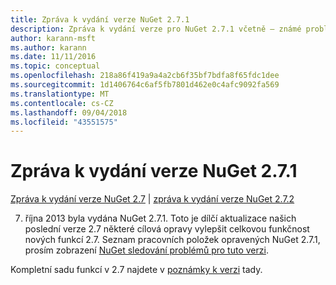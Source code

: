 ```yaml
---
title: Zpráva k vydání verze NuGet 2.7.1
description: Zpráva k vydání verze pro NuGet 2.7.1 včetně – známé problémy, opravy chyb, nové funkce a chcete.
author: karann-msft
ms.author: karann
ms.date: 11/11/2016
ms.topic: conceptual
ms.openlocfilehash: 218a86f419a9a4a2cb6f35bf7bdfa8f65fdc1dee
ms.sourcegitcommit: 1d1406764c6af5fb7801d462e0c4afc9092fa569
ms.translationtype: MT
ms.contentlocale: cs-CZ
ms.lasthandoff: 09/04/2018
ms.locfileid: "43551575"
---
```

# <a name="nuget-271-release-notes"></a>Zpráva k vydání verze NuGet 2.7.1

[Zpráva k vydání verze NuGet 2.7](../release-notes/nuget-2.7.md) | [zpráva k vydání verze NuGet 2.7.2](../release-notes/nuget-2.7.2.md)

7. října 2013 byla vydána NuGet 2.7.1.  Toto je dílčí aktualizace našich poslední verze 2.7 některé cílová opravy vylepšit celkovou funkčnost nových funkcí 2.7. Seznam pracovních položek opravených NuGet 2.7.1, prosím zobrazení [NuGet sledování problémů pro tuto verzi](http://nuget.codeplex.com/workitem/list/advanced?keyword=&status=Closed&type=All&priority=All&release=NuGet%202.7.1&assignedTo=All&component=All&sortField=LastUpdatedDate&sortDirection=Descending&page=0).

Kompletní sadu funkcí v 2.7 najdete v [poznámky k verzi](../release-notes/nuget-2.7.md) tady.
